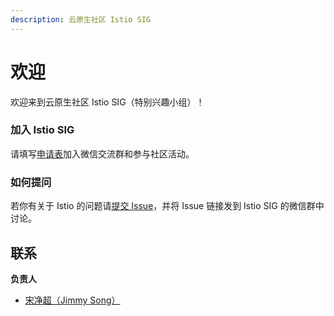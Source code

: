 ```yaml
---
description: 云原生社区 Istio SIG
---
```


# 欢迎

欢迎来到云原生社区 Istio SIG（特别兴趣小组）！

### 加入 Istio SIG

请填写[申请表](https://wj.qq.com/s2/7309386/b0f5/)加入微信交流群和参与社区活动。

### 如何提问

若你有关于 Istio 的问题请[提交 Issue](https://github.com/cloudnativeto/sig-istio/issues/new)，并将 Issue 链接发到 Istio SIG 的微信群中讨论。

## 联系

**负责人**

- [宋净超（Jimmy Song）](https://github.com/rootsongjc)